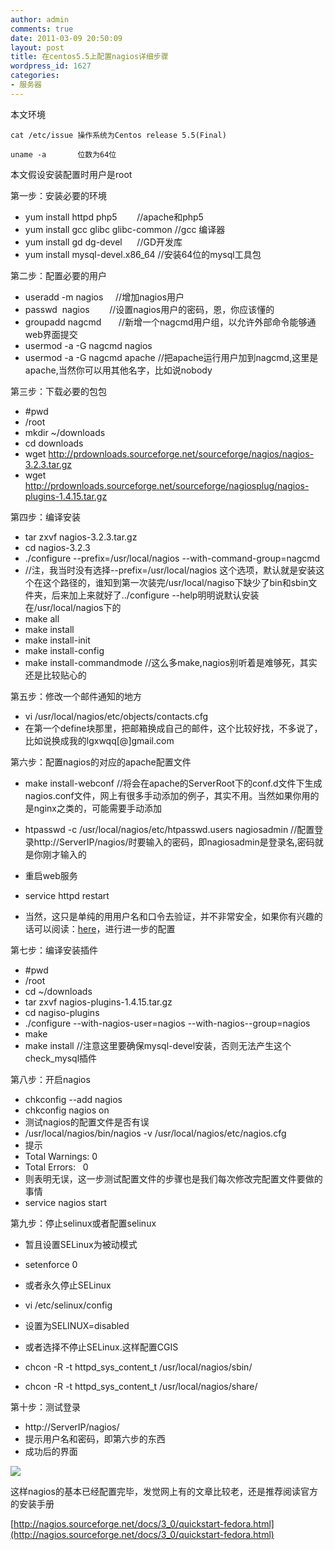 ```yaml
---
author: admin
comments: true
date: 2011-03-09 20:50:09
layout: post
title: 在centos5.5上配置nagios详细步骤
wordpress_id: 1627
categories:
- 服务器
---
```


本文环境

    cat /etc/issue 操作系统为Centos release 5.5(Final)

    uname -a       位数为64位

本文假设安装配置时用户是root

第一步：安装必要的环境

* yum install httpd php5        //apache和php5
* yum install gcc glibc glibc-common //gcc 编译器
* yum install gd dg-devel      //GD开发库
* yum install mysql-devel.x86_64 //安装64位的mysql工具包

第二步：配置必要的用户

* useradd -m nagios     //增加nagios用户
* passwd  nagios        //设置nagios用户的密码，恩，你应该懂的
* groupadd nagcmd       //新增一个nagcmd用户组，以允许外部命令能够通web界面提交
* usermod -a -G nagcmd nagios
* usermod -a -G nagcmd apache //把apache运行用户加到nagcmd,这里是apache,当然你可以用其他名字，比如说nobody

第三步：下载必要的包包

* #pwd 
* /root 
* mkdir ~/downloads 
* cd downloads 
* wget http://prdownloads.sourceforge.net/sourceforge/nagios/nagios-3.2.3.tar.gz 
* wget http://prdownloads.sourceforge.net/sourceforge/nagiosplug/nagios-plugins-1.4.15.tar.gz

第四步：编译安装

* tar zxvf nagios-3.2.3.tar.gz
* cd nagios-3.2.3
* ./configure --prefix=/usr/local/nagios --with-command-group=nagcmd
* //注，我当时没有选择--prefix=/usr/local/nagios 这个选项，默认就是安装这个在这个路径的，谁知到第一次装完/usr/local/nagiso下缺少了bin和sbin文件夹，后来加上来就好了../configure --help明明说默认安装在/usr/local/nagios下的
* make all
* make install
* make install-init
* make install-config
* make install-commandmode //这么多make,nagios别听着是难够死，其实还是比较贴心的

第五步：修改一个邮件通知的地方

* vi /usr/local/nagios/etc/objects/contacts.cfg
* 在第一个define块那里，把邮箱换成自己的邮件，这个比较好找，不多说了，比如说换成我的lgxwqq[@]gmail.com

第六步：配置nagios的对应的apache配置文件

* make install-webconf //将会在apache的ServerRoot下的conf.d文件下生成nagios.conf文件，网上有很多手动添加的例子，其实不用。当然如果你用的是nginx之类的，可能需要手动添加
* htpasswd -c /usr/local/nagios/etc/htpasswd.users nagiosadmin //配置登录http://ServerIP/nagios/时要输入的密码，即nagiosadmin是登录名,密码就是你刚才输入的

* 重启web服务
* service httpd restart

* 当然，这只是单纯的用用户名和口令去验证，并不非常安全，如果你有兴趣的话可以阅读：[here](http://nagios.sourceforge.net/docs/3_0/cgisecurity.html)，进行进一步的配置

第七步：编译安装插件

* #pwd
* /root
* cd ~/downloads
* tar zxvf nagios-plugins-1.4.15.tar.gz
* cd nagiso-plugins
* ./configure --with-nagios-user=nagios --with-nagios--group=nagios
* make
* make install //注意这里要确保mysql-devel安装，否则无法产生这个check_mysql插件

第八步：开启nagios

* chkconfig --add nagios
* chkconfig nagios on
* 测试nagios的配置文件是否有误
* /usr/local/nagios/bin/nagios -v /usr/local/nagios/etc/nagios.cfg
* 提示
* Total Warnings: 0
* Total Errors:   0
* 则表明无误，这一步测试配置文件的步骤也是我们每次修改完配置文件要做的事情 
* service nagios start

第九步：停止selinux或者配置selinux

* 暂且设置SELinux为被动模式

* setenforce 0 
* 或者永久停止SELinux 
* vi /etc/selinux/config 
* 设置为SELINUX=disabled 
* 或者选择不停止SELinux.这样配置CGIS 
* chcon -R -t httpd_sys_content_t /usr/local/nagios/sbin/ 
* chcon -R -t httpd_sys_content_t /usr/local/nagios/share/

第十步：测试登录

* http://ServerIP/nagios/ 
* 提示用户名和密码，即第六步的东西
* 成功后的界面


![](http://i.imgur.com/BQwea.png)

这样nagios的基本已经配置完毕，发觉网上有的文章比较老，还是推荐阅读官方的安装手册

[http://nagios.sourceforge.net/docs/3_0/quickstart-fedora.html](http://nagios.sourceforge.net/docs/3_0/quickstart-fedora.html)


